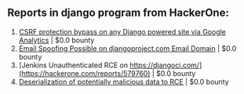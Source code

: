 ## Reports in django program from HackerOne:
1. [CSRF protection bypass on any Django powered site via Google Analytics](https://hackerone.com/reports/26647) | $0.0 bounty
2. [Email Spoofing Possible on djangoproject.com Email Domain](https://hackerone.com/reports/418743) | $0.0 bounty
3. [Jenkins Unauthenticated RCE on https://djangoci.com/](https://hackerone.com/reports/579760) | $0.0 bounty
4. [Deserialization of potentially malicious data to RCE](https://hackerone.com/reports/1415436) | $0.0 bounty